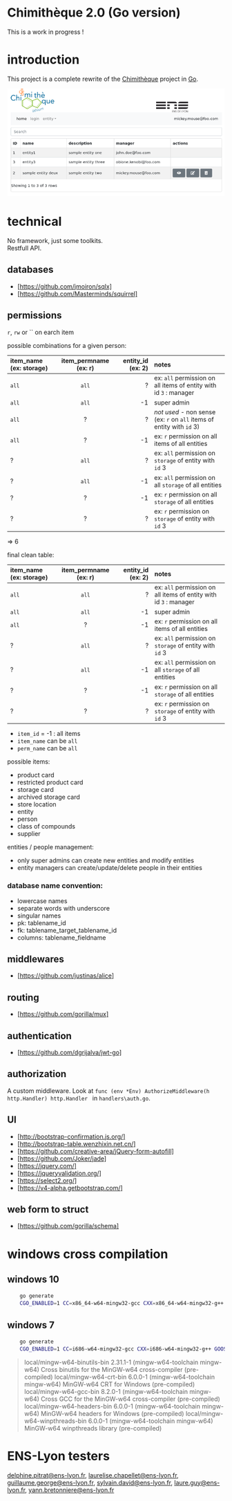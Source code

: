 # Chimithèque 2.0 (Go version)

This is a work in progress !

# introduction

This project is a complete rewrite of the [Chimithèque](https://github.com/tbellembois/chimitheque) project in [Go](https://golang.org/).

![screenshot](screenshot.png)

# technical

No framework, just some toolkits.  
Restfull API.

## databases

- [https://github.com/jmoiron/sqlx]
- [https://github.com/Masterminds/squirrel]

## permissions

`r`, `rw` or `` on earch item

possible combinations for a given person:

| item_name (ex: storage) | item_permname (ex: r) | entity_id (ex: 2) | notes |
| :-- | :--: | --: | :-- |
| `all`       |     `all`     |  ? | ex: `all` permission on all items of entity with id `3` : manager |
| `all`       |     `all`     | -1 | super admin |
| `all`     |   ?    |      ? | *not used* - non sense (ex: `r` on `all` items of entity with `id` 3) |
| `all`     |   ?    |      -1| ex: `r` permission on all items of all entities |
| ?     |   `all`    |      ? | ex: `all` permission on `storage` of entity with `id` 3 |
| ?     |   `all`    |      -1| ex: `all` permission on all `storage` of all entities |
| ?     |   ?    |   -1 | ex: `r` permission on all `storage` of all entities |
| ?     |   ?    |   ?  | ex: `r` permission on `storage` of entity with `id` 3 |

=> 6

final clean table:

| item_name (ex: storage) | item_permname (ex: r) | entity_id (ex: 2) | notes |
| :-- | :--: | --: | :-- |
| `all`       |     `all`     |  ? | ex: `all` permission on all items of entity with id `3` : manager |
| `all`       |     `all`     | -1 | super admin |
| `all`     |   ?    |      -1| ex: `r` permission on all items of all entities |
| ?     |   `all`    |      ? | ex: `all` permission on `storage` of entity with `id` 3 |
| ?     |   `all`    |      -1| ex: `all` permission on all `storage` of all entities |
| ?     |   ?    |   -1 | ex: `r` permission on all `storage` of all entities |
| ?     |   ?    |   ?  | ex: `r` permission on `storage` of entity with `id` 3 |

- `item_id` = -1 : all items
- `item_name` can be `all`
- `perm_name` can be `all`

possible items:
- product card
- restricted product card
- storage card
- archived storage card
- store location
- entity
- person
- class of compounds
- supplier

entities / people management:
- only super admins can create new entities and modify entities
- entity managers can create/update/delete people in their entities

### database name convention:
 
 - lowercase names
 - separate words with underscore
 - singular names
 - pk: tablename_id
 - fk: tablename_target_tablename_id
 - columns: tablename_fieldname

## middlewares

- [https://github.com/justinas/alice]

## routing

- [https://github.com/gorilla/mux]

## authentication

- [https://github.com/dgrijalva/jwt-go]

## authorization

A custom middleware. Look at `func (env *Env) AuthorizeMiddleware(h http.Handler) http.Handler ` in `handlers\auth.go`.

## UI

- [http://bootstrap-confirmation.js.org/]
- [http://bootstrap-table.wenzhixin.net.cn/]
- [https://github.com/creative-area/jQuery-form-autofill]
- [https://github.com/Joker/jade]
- [https://jquery.com/]
- [https://jqueryvalidation.org/]
- [https://select2.org/]
- [https://v4-alpha.getbootstrap.com/]

## web form to struct

- [https://github.com/gorilla/schema]

# windows cross compilation

## windows 10

```bash
    go generate
    CGO_ENABLED=1 CC=x86_64-w64-mingw32-gcc CXX=x86_64-w64-mingw32-g++ GOOS=windows GOARCH=amd64 go build
```

## windows 7

```bash
    go generate
    CGO_ENABLED=1 CC=i686-w64-mingw32-gcc CXX=i686-w64-mingw32-g++ GOOS=windows GOARCH=386 go build
```


> local/mingw-w64-binutils-bin 2.31.1-1 (mingw-w64-toolchain mingw-w64)
>     Cross binutils for the MinGW-w64 cross-compiler (pre-compiled)
> local/mingw-w64-crt-bin 6.0.0-1 (mingw-w64-toolchain mingw-w64)
>     MinGW-w64 CRT for Windows (pre-compiled)
> local/mingw-w64-gcc-bin 8.2.0-1 (mingw-w64-toolchain mingw-w64)
>     Cross GCC for the MinGW-w64 cross-compiler (pre-compiled)
> local/mingw-w64-headers-bin 6.0.0-1 (mingw-w64-toolchain mingw-w64)
>     MinGW-w64 headers for Windows (pre-compiled)
> local/mingw-w64-winpthreads-bin 6.0.0-1 (mingw-w64-toolchain mingw-w64)
>     MinGW-w64 winpthreads library (pre-compiled)

# ENS-Lyon testers

delphine.pitrat@ens-lyon.fr, laurelise.chapellet@ens-lyon.fr, guillaume.george@ens-lyon.fr, sylvain.david@ens-lyon.fr, laure.guy@ens-lyon.fr, yann.bretonniere@ens-lyon.fr